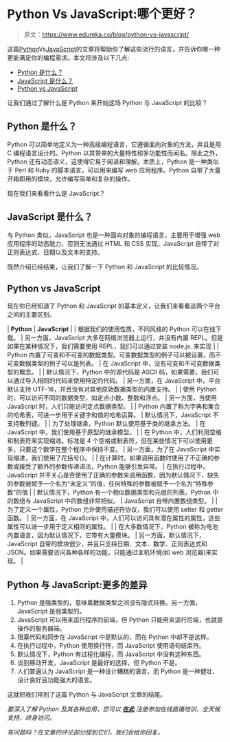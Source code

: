 # Python Vs JavaScript:哪个更好？

> 原文：<https://www.edureka.co/blog/python-vs-javascript/>

这篇[Python](https://www.edureka.co/blog/python-tutorial/)Vs[JavaScript](https://www.edureka.co/blog/what-is-javascript/)的文章将帮助你了解这些流行的语言，并告诉你哪一种更能满足你的编程需求。本文将涉及以下几点:

*   [Python 是什么？](#WhatisPython?)
*   [JavaScript 是什么？](#WhatisJavaScript?)
*   [Python vs JavaScript](#PythonvsJavaScript)

让我们通过了解什么是 Python 来开始这场 Python 与 JavaScript 的比较？

## **Python 是什么？**

Python 可以简单地定义为一种高级编程语言，它遵循面向对象的方法，并且是用 C 编程语言设计的。Python 以其带来的大量特性和多功能性而闻名。除此之外，Python 还有动态语义，这使得它易于阅读和理解。本质上，Python 是一种类似于 Perl 和 Ruby 的脚本语言，可以用来编写 web 应用程序。Python 自带了大量开箱即用的模块，允许编写简单和复杂的操作。

现在我们来看看什么是 JavaScript？

## **JavaScript 是什么？**

与 Python 类似，JavaScript 也是一种面向对象的编程语言，主要用于增强 web 应用程序的动态能力，否则无法通过 HTML 和 CSS 实现。JavaScript 自带了对正则表达式、日期以及文本的支持。

既然介绍已经结束，让我们了解一下 Python 和 JavaScript 的比较情况。

## **Python vs JavaScript**

现在你已经知道了 Python 和 JavaScript 的基本定义，让我们来看看这两个平台之间的主要区别。

| **Python** | **JavaScript** |
| 根据我们的使用性质，不同风格的 Python 可以在线下载。 | 另一方面，JavaScript 大多在网络浏览器上运行，并没有内置 REPL。但是如果在某种情况下，我们需要使用 REPL，我们可以通过安装 node.js. 来实现 |
| Python 内置了可变和不可变的数据类型。可变数据类型的例子可以被设置，而不可变数据类型的例子可以是列表。 | 在 JavaScript 中，没有可变和不可变数据类型的概念。 |
| 默认情况下，Python 中的源代码是 ASCII 码，如果需要，我们可以通过导入相同的代码来使用特定的代码。 | 另一方面，在 JavaScript 中，平台默认支持 UTF-16，并且没有对其他原始数据类型的内置支持。 |
| 使用 Python 时，可以访问不同的数据类型，如定点小数、整数和浮点。 | 另一方面，当使用 JavaScript 时，人们只能访问定点数据类型。 |
| Python 内置了称为字典和集合的哈希表，可进一步用于关键字和值的哈希运算。 | 默认情况下，JavaScript 不支持散列键。 |
| 为了处理继承，Python 默认使用基于类的继承方法。 | 在 JavaScript 中，我们使用基于原型的继承模型。 |
| 在 Python 中，人们利用空格和制表符来实现缩进。标准是 4 个空格或制表符，但在某些情况下可以使用更多，只要这个数字在整个程序中保持不变。 | 另一方面，为了在 JavaScript 中实现缩进，我们使用了花括号{}。 |
| 在计算时，如果调用函数时使用了不正确的参数或接受了额外的参数传递语法，Python 能够引发异常。 | 在执行过程中，JavaScript 并不关心是否使用了正确的参数来调用函数，因为默认情况下，缺失的参数被赋予一个名为“未定义”的值，任何特殊的参数被赋予一个名为“特殊参数”的值 |
| 默认情况下，Python 有一个相似数据类型和元组的列表。Python 中的数组与 JavaScript 中的数组非常相似。 | JavaScript 自带内置数组类型。 |
| 为了定义一个属性，Python 允许使用描述符协议，我们可以使用 setter 和 getter 函数。 | 另一方面，在 JavaScript 中，人们可以访问具有潜在属性的属性，这些属性可以进一步用于定义相同的属性。 |
| 在大多数情况下，Python 被称为电池内置语言，因为默认情况下，它带有大量模块。 | 另一方面，默认情况下，JavaScript 自带的模块很少，并且只支持日期、文本、数学、正则表达式和 JSON。如果需要访问各种各样的功能，只能通过主机环境(如 web 浏览器)来实现。 |

## **Python 与 JavaScript:更多的差异**

1.  Python 是强类型的，意味着数据类型之间没有隐式转换。另一方面，JavaScript 是弱类型的。
2.  JavaScript 可以用来运行程序的前端，但 Python 只能用来运行后端，也就是操作的服务器端。
3.  阻塞代码和同步在 JavaScript 中是默认的，而在 Python 中却不是这样。
4.  在执行过程中，Python 使用换行符，而 JavaScript 使用语句结束符。
5.  默认情况下，Python 有过程化编程，而 JavaScript 中没有这种东西。
6.  谈到移动开发，JavaScript 是最好的选择，但 Python 不是。
7.  人们普遍认为 JavaScript 是一种设计糟糕的语言，而 Python 是一种健壮、设计良好且功能强大的语言。

这就把我们带到了这篇 Python 与 JavaScript 文章的结尾。

*要深入了解 Python 及其各种应用，您可以 [**在此**](https://www.edureka.co/python/) 注册参加在线直播培训，全天候支持，终身访问。*

*有问题吗？在文章的评论部分提到它们，我们会给你回复。*
